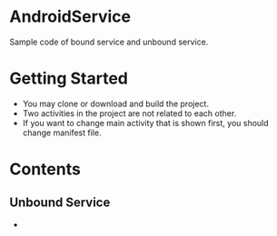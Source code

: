 # AndroidService
Sample code of bound service and unbound service.

# Getting Started
* You may clone or download and build the project.
* Two activities in the project are not related to each other.
* If you want to change main activity that is shown first, you should change manifest file.

# Contents
## Unbound Service
*

